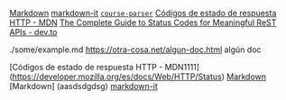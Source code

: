 [Markdown](https://es.wikipedia.org/wiki/Markdown)
 [markdown-it](https://github.com/markdown-it/markdown-it)
 [`course-parser`](https://github.com/Laboratoria/course-parser)
[Códigos de estado de respuesta HTTP - MDN](https://developer.mozilla.org/es/docs/Web/HTTP/Status)
[The Complete Guide to Status Codes for Meaningful ReST APIs - dev.to](https://dev.to/khaosdoctor/the-complete-guide-to-status-codes-for-meaningful-rest-apis-1-5c5)

./some/example.md https://otra-cosa.net/algun-doc.html algún doc

[Códigos de estado de respuesta HTTP - MDN1111]            (https://developer.mozilla.org/es/docs/Web/HTTP/Status)
[Markdown](https://es.wikipedia.org/wikhhhhhhhhhhhi/Markdown)
[Markdown]                 (aasdsdgdsg)
[markdown-it](https://github.com/markdown-it/markdown-it)
